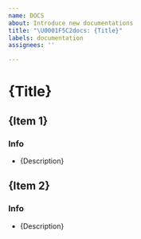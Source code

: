 ```yaml
---
name: DOCS
about: Introduce new documentations
title: "\U0001F5C2️docs: {Title}"
labels: documentation
assignees: ''

---
```


# {Title}

## {Item 1}
### Info
- {Description}

## {Item 2}
### Info
- {Description}
